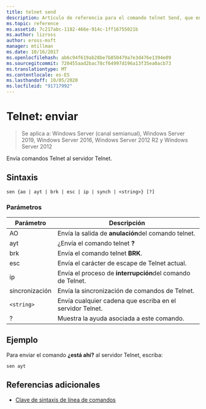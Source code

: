 ```yaml
---
title: telnet send
description: Artículo de referencia para el comando telnet Send, que envía comandos Telnet al servidor Telnet.
ms.topic: reference
ms.assetid: 7c217abc-1182-466e-914c-1ff16755021b
ms.author: lizross
author: eross-msft
manager: mtillman
ms.date: 10/16/2017
ms.openlocfilehash: ab6c94f619ab28be7b850479a7e3d476e1394e09
ms.sourcegitcommit: 720455aad2bac78cf64997d196a13f35ea0acb73
ms.translationtype: MT
ms.contentlocale: es-ES
ms.lasthandoff: 10/05/2020
ms.locfileid: "91717992"
---
```

# <a name="telnet-send"></a>Telnet: enviar

> Se aplica a: Windows Server (canal semianual), Windows Server 2019, Windows Server 2016, Windows Server 2012 R2 y Windows Server 2012

Envía comandos Telnet al servidor Telnet.

## <a name="syntax"></a>Sintaxis

```
sen {ao | ayt | brk | esc | ip | synch | <string>} [?]
```

### <a name="parameters"></a>Parámetros

| Parámetro | Descripción |
|--|--|
| AO | Envía la salida de **anulación**del comando telnet. |
| ayt | ¿Envía el comando telnet **?** |
| brk | Envía el comando telnet **BRK**. |
| esc | Envía el carácter de escape de Telnet actual. |
| ip | Envía el proceso de **interrupción**del comando de Telnet. |
| sincronización | Envía la sincronización de comandos de Telnet. |
| `<string>` | Envía cualquier cadena que escriba en el servidor Telnet. |
| ? | Muestra la ayuda asociada a este comando. |

## <a name="example"></a>Ejemplo

Para enviar el comando **¿está ahí?** al servidor Telnet, escriba:

```
sen ayt
```

## <a name="additional-references"></a>Referencias adicionales

- [Clave de sintaxis de línea de comandos](command-line-syntax-key.md)
